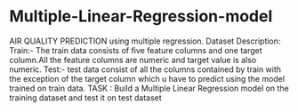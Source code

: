 # Multiple-Linear-Regression-model
AIR QUALITY PREDICTION using multiple regression.
Dataset Description:
Train:- The train data consists of five feature columns and one target column.All the feature columns
are numeric and target value is also numeric.
Test:- test data consist of all the columns contained by train with the exception of the target column
which u have to predict using the model trained on train data.
TASK : Build a Multiple Linear Regression model on the training dataset and test it on test dataset
